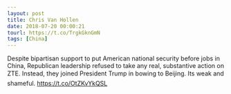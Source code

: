 ```yaml
---
layout: post
title: Chris Van Hollen
date: 2018-07-20 00:00:21
tourl: https://t.co/TrgkGknGmN
tags: [China]
---
```

Despite bipartisan support to put American national security before jobs in China, Republican leadership refused to take any real, substantive action on ZTE. Instead, they joined President Trump in bowing to Beijing. Its weak and shameful. https://t.co/OtZKvYkQSL